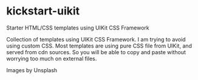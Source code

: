 # kickstart-uikit
Starter HTML/CSS templates using UIKit CSS Framework

Collection of templates using UIKit CSS Framework. I am trying to avoid using custom CSS. Most templates are using pure CSS file from UIKit, and served from cdn sources. So you will be able to copy and paste without worrying too much on external files.

Images by Unsplash
